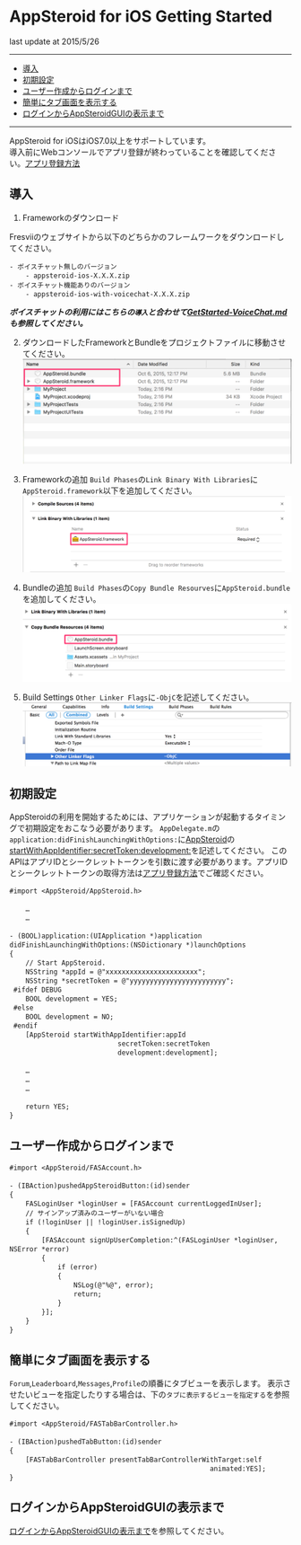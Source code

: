 # AppSteroid for iOS Getting Started

last update at 2015/5/26

---

- [導入](#Installation)
- [初期設定](#Initialization)
- [ユーザー作成からログインまで](#SignUp&Login)
- [簡単にタブ画面を表示する](#ShowTab)
- [ログインからAppSteroidGUIの表示まで](#Login&ShowTab)

---

AppSteroid for iOSはiOS7.0以上をサポートしています。  
導入前にWebコンソールでアプリ登録が終わっていることを確認してください。[アプリ登録方法](./2_Webコンソールでアプリ登録.md)

## <a name="Installation"> 導入 </a>

1. Frameworkのダウンロード

Fresviiのウェブサイトから以下のどちらかのフレームワークをダウンロードしてください。

```
- ボイスチャット無しのバージョン
	- appsteroid-ios-X.X.X.zip
- ボイスチャット機能ありのバージョン
	- appsteroid-ios-with-voicechat-X.X.X.zip
```
___ボイスチャットの利用にはこちらの`導入`と合わせて[GetStarted-VoiceChat.md](GetStarted/GetStarted-VoiceChat.md#HowToUseAPI)も参照してください。___

2. ダウンロードしたFrameworkとBundleをプロジェクトファイルに移動させてください。
![directory](GetStarted/Images/ss_fresvii_04.png "Framework and Bundle")

3. Frameworkの追加
`Build Phases`の`Link Binary With Libraries`に`AppSteroid.framework`以下を追加してください。
![framework](GetStarted/Images/ss_fresvii_01.png "AppSteroid.framework")

4. Bundleの追加
`Build Phases`の`Copy Bundle Resourves`に`AppSteroid.bundle`を追加してください。
![bundle](GetStarted/Images/ss_fresvii_02.png "AppSteroid.bundle")

5. Build Settings
`Other Linker Flags`に`-ObjC`を記述してください。
![flags](GetStarted/Images/ss_fresvii_03.png "Flags")

## <a name="Initialization"> 初期設定 </a>

AppSteroidの利用を開始するためには、アプリケーションが起動するタイミングで初期設定をおこなう必要があります。
`AppDelegate.m`の`application:didFinishLaunchingWithOptions:`に[AppSteroid](7_Spec.md#AppSteroid)の[startWithAppIdentifier:secretToken:development:](7_Spec.md#AppSteroid.startWithAppIdentifiersecretTokendevelopment)を記述してください。
このAPIはアプリIDとシークレットトークンを引数に渡す必要があります。アプリIDとシークレットトークンの取得方法は[アプリ登録方法](./2_Webコンソールでアプリ登録.md)でご確認ください。

```obj-c
#import <AppSteroid/AppSteroid.h>

    …
    …

- (BOOL)application:(UIApplication *)application
didFinishLaunchingWithOptions:(NSDictionary *)launchOptions
{
    // Start AppSteroid.
    NSString *appId = @"xxxxxxxxxxxxxxxxxxxxxxx";
    NSString *secretToken = @"yyyyyyyyyyyyyyyyyyyyyyyy";
 #ifdef DEBUG
    BOOL development = YES;
 #else
    BOOL development = NO;
 #endif
    [AppSteroid startWithAppIdentifier:appId
                           secretToken:secretToken
                           development:development];

	…
	…
	…

	return YES;
}
```

## <a name="SignUp&Login"> ユーザー作成からログインまで </a>

```obj-c
#import <AppSteroid/FASAccount.h>

- (IBAction)pushedAppSteroidButton:(id)sender
{
	FASLoginUser *loginUser = [FASAccount currentLoggedInUser];	
	// サインアップ済みのユーザーがいない場合
    if (!loginUser || !loginUser.isSignedUp)
    {
		[FASAccount signUpUserCompletion:^(FASLoginUser *loginUser, NSError *error)
		{
			if (error)
			{
				NSLog(@"%@", error);
				return;
			}
		}];
	}
}
```

## <a name="ShowTab"> 簡単にタブ画面を表示する </a>

`Forum`,`Leaderboard`,`Messages`,`Profile`の順番にタブビューを表示します。
表示させたいビューを指定したりする場合は、下の`タブに表示するビューを指定する`を参照してください。

```obj-c
#import <AppSteroid/FASTabBarController.h>

- (IBAction)pushedTabButton:(id)sender
{
    [FASTabBarController presentTabBarControllerWithTarget:self
                                                  animated:YES];
}
```

## <a name="Login&ShowTab"> ログインからAppSteroidGUIの表示まで </a>

[ログインからAppSteroidGUIの表示まで](./5_ログインからAppSteroidGUIの表示まで.md)を参照してください。
